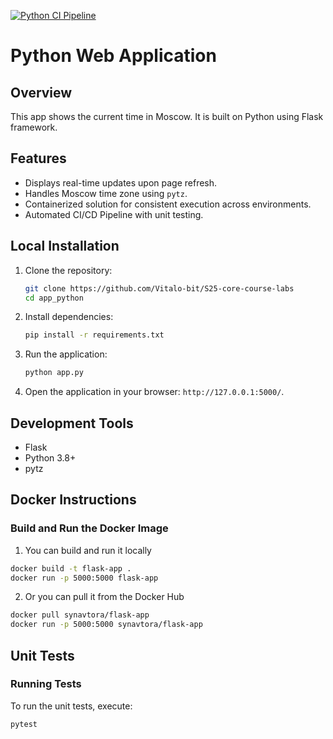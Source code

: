 [![Python CI Pipeline](https://github.com/Vitalo-bit/S25-core-course-labs/actions/workflows/ci.yml/badge.svg?branch=lab3)](https://github.com/Vitalo-bit/S25-core-course-labs/actions/workflows/ci.yml)
# Python Web Application

## Overview
This app shows the current time in Moscow. It is built on Python using Flask framework.

## Features
- Displays real-time updates upon page refresh.
- Handles Moscow time zone using `pytz`.
- Containerized solution for consistent execution across environments.
- Automated CI/CD Pipeline with unit testing.

## Local Installation
1. Clone the repository:
   ```bash
   git clone https://github.com/Vitalo-bit/S25-core-course-labs
   cd app_python
   ```
2. Install dependencies:
   ```bash
   pip install -r requirements.txt
   ```
3. Run the application:
   ```bash
   python app.py
   ```
4. Open the application in your browser: `http://127.0.0.1:5000/`.

## Development Tools
- Flask
- Python 3.8+
- pytz

## Docker Instructions

### Build and Run the Docker Image
1. You can build and run it locally
```bash
docker build -t flask-app .
docker run -p 5000:5000 flask-app
```
2. Or you can pull it from the Docker Hub
```bash
docker pull synavtora/flask-app
docker run -p 5000:5000 synavtora/flask-app
```

## Unit Tests

### Running Tests
To run the unit tests, execute:
```bash
pytest
